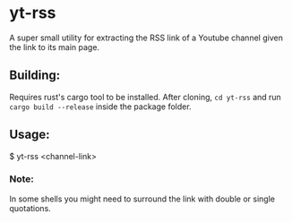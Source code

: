 # yt-rss
A super small utility for extracting the RSS link of a Youtube channel given the link to its main page.

## Building:
Requires rust's cargo tool to be installed. After cloning, `cd yt-rss` and run `cargo build --release` inside the package folder.

## Usage:
$ yt-rss \<channel-link\>

### Note:
In some shells you might need to surround the link with double or single quotations.
